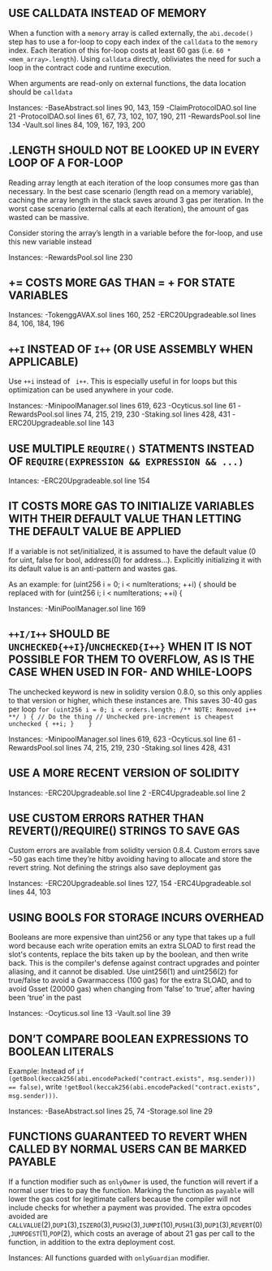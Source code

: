 ## USE CALLDATA INSTEAD OF MEMORY

When a function with a `memory` array is called externally, the `abi.decode()` step has to use a for-loop to copy each index of the `calldata` to the `memory` index. Each iteration of this for-loop costs at least 60 gas (i.e. `60 * <mem_array>.length`). Using `calldata` directly, obliviates the need for such a loop in the contract code and runtime execution.

When arguments are read-only on external functions, the data location should be `calldata`

Instances:
-BaseAbstract.sol lines 90, 143, 159
-ClaimProtocolDAO.sol line 21
-ProtocolDAO.sol lines 61, 67, 73, 102, 107, 190, 211
-RewardsPool.sol line 134
-Vault.sol lines 84, 109, 167, 193, 200

## <ARRAY>.LENGTH SHOULD NOT BE LOOKED UP IN EVERY LOOP OF A FOR-LOOP

Reading array length at each iteration of the loop consumes more gas than necessary.
In the best case scenario (length read on a memory variable), caching the array length in the stack saves around 3 gas per iteration. In the worst case scenario (external calls at each iteration), the amount of gas wasted can be massive.

Consider storing the array’s length in a variable before the for-loop, and use this new variable instead

Instances:
-RewardsPool.sol line 230

## <X> += <Y> COSTS MORE GAS THAN <X> = <X> + <Y> FOR STATE VARIABLES

Instances:
-TokenggAVAX.sol lines 160, 252
-ERC20Upgradeable.sol lines 84, 106, 184, 196

## `++I` INSTEAD OF `I++` (OR USE ASSEMBLY WHEN APPLICABLE)

Use `++i` instead of ` i++`. This is especially useful in for loops but this optimization can be used anywhere in your code. 

Instances:
-MinipoolManager.sol lines 619, 623
-Ocyticus.sol line 61
-RewardsPool.sol lines 74, 215, 219, 230
-Staking.sol lines 428, 431
-ERC20Upgradeable.sol line 143


## USE MULTIPLE `REQUIRE()` STATMENTS INSTEAD OF `REQUIRE(EXPRESSION && EXPRESSION && ...)`

Intances:
-ERC20Upgradeable.sol line 154

## IT COSTS MORE GAS TO INITIALIZE VARIABLES WITH THEIR DEFAULT VALUE THAN LETTING THE DEFAULT VALUE BE APPLIED

If a variable is not set/initialized, it is assumed to have the default value (0 for uint, false for bool, address(0) for address…). Explicitly initializing it with its default value is an anti-pattern and wastes gas.

As an example: for (uint256 i = 0; i < numIterations; ++i) { should be replaced with for (uint256 i; i < numIterations; ++i) {

Instances:
-MiniPoolManager.sol line 169


## `++I/I++` SHOULD BE `UNCHECKED{++I}`/`UNCHECKED{I++}` WHEN IT IS NOT POSSIBLE FOR THEM TO OVERFLOW, AS IS THE CASE WHEN USED IN FOR- AND WHILE-LOOPS

The unchecked keyword is new in solidity version 0.8.0, so this only applies to that version or higher, which these instances are. This saves 30-40 gas per loop
`
   for (uint256 i = 0; i < orders.length; /** NOTE: Removed i++ **/ ) {
           // Do the thing
           // Unchecked pre-increment is cheapest
           unchecked { ++i; }   
}  `

Instances:
-MinipoolManager.sol lines 619, 623
-Ocyticus.sol line 61
-RewardsPool.sol lines 74, 215, 219, 230
-Staking.sol lines 428, 431


## USE A MORE RECENT VERSION OF SOLIDITY

Instances:
-ERC20Upgradeable.sol line 2
-ERC4Upgradeable.sol line 2

## USE CUSTOM ERRORS RATHER THAN REVERT()/REQUIRE() STRINGS TO SAVE GAS
Custom errors are available from solidity version 0.8.4. Custom errors save ~50 gas each time they’re hitby avoiding having to allocate and store the revert string. Not defining the strings also save deployment gas

Instances:
-ERC20Upgradeable.sol lines 127, 154
-ERC4Upgradeable.sol lines 44, 103

## USING BOOLS FOR STORAGE INCURS OVERHEAD
Booleans are more expensive than uint256 or any type that takes up a full word because each write operation emits an extra SLOAD to first read the slot's contents, replace the bits taken up by the boolean, and then write
back. This is the compiler's defense against contract upgrades and pointer aliasing, and it cannot be disabled.
Use uint256(1) and uint256(2) for true/false to avoid a Gwarmaccess (100 gas) for the extra SLOAD, and to avoid Gsset (20000 gas) when changing from ‘false’ to ‘true’, after having been ‘true’ in the past

Instances:
-Ocyticus.sol line 13
-Vault.sol line 39

## DON’T COMPARE BOOLEAN EXPRESSIONS TO BOOLEAN LITERALS
Example:
Instead of `if (getBool(keccak256(abi.encodePacked("contract.exists", msg.sender))) == false)`, write `!getBool(keccak256(abi.encodePacked("contract.exists", msg.sender)))`.

Instances:
-BaseAbstract.sol lines 25, 74
-Storage.sol line 29

## FUNCTIONS GUARANTEED TO REVERT WHEN CALLED BY NORMAL USERS CAN BE MARKED PAYABLE

If a function modifier such as `onlyOwner` is used, the function will revert if a normal user tries to pay the function. Marking the function as `payable` will lower the gas cost for legitimate callers because the compiler will not include checks for whether a payment was provided. The extra opcodes avoided are `CALLVALUE`(2),`DUP1`(3),`ISZERO`(3),`PUSH2`(3),`JUMPI`(10),`PUSH1`(3),`DUP1`(3),`REVERT`(0),`JUMPDEST`(1),`POP`(2), which costs an average of about 21 gas per call to the function, in addition to the extra deployment cost.

Instances:
All functions guarded with `onlyGuardian` modifier.